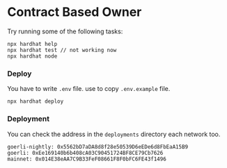 # Contract Based Owner

Try running some of the following tasks:

```shell
npx hardhat help
npx hardhat test // not working now
npx hardhat node
```

### Deploy

You have to write `.env` file. use to copy `.env.example` file.

```shell
npx hardhat deploy
```

### Deployment

You can check the address in the `deployments` directory each network too.

```
goerli-nightly: 0x5562bD7aDA8d8f28e50539D6eEDe6d8FbEaA15B9
goerli: 0xEe169140b6b408cA03C90451724BF8CE79Cb7626
mainnet: 0x014E38eAA7C9B33FeF08661F8F0bFC6FE43f1496
```
